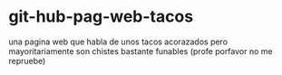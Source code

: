 # git-hub-pag-web-tacos
una pagina web que habla de unos tacos acorazados pero mayoritariamente son chistes bastante funables (profe porfavor no me repruebe)
